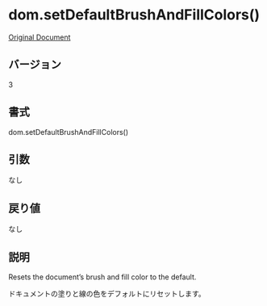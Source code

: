 # dom.setDefaultBrushAndFillColors()

[Original Document](http://help.adobe.com/en_US/fireworks/cs/extend/WS5b3ccc516d4fbf351e63e3d1183c94856c-7ab1.html)

## バージョン

3

## 書式

dom.setDefaultBrushAndFillColors()

## 引数

なし

## 戻り値

なし

## 説明

Resets the document’s brush and fill color to the default.

ドキュメントの塗りと線の色をデフォルトにリセットします。
